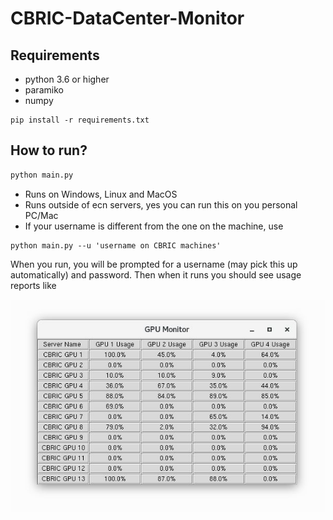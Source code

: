 # CBRIC-DataCenter-Monitor

Requirements
------------
- python 3.6 or higher
- paramiko
- numpy
```
pip install -r requirements.txt
```

How to run?
-----------
```python
python main.py
```
- Runs on Windows, Linux and MacOS
- Runs outside of ecn servers, yes you can run this on you personal PC/Mac
- If your username is different from the one on the machine, use
```
python main.py --u 'username on CBRIC machines'
``` 

When you run, you will be prompted for a username (may pick this up automatically) and password. Then when it runs you should see usage reports like

![alt text][logo]

[logo]: https://github.com/DeepakTatachar/CBRIC-DataCenter-Monitor/blob/master/images/App.JPG
